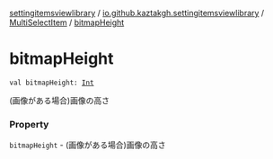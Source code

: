 [settingitemsviewlibrary](../../index.md) / [io.github.kaztakgh.settingitemsviewlibrary](../index.md) / [MultiSelectItem](index.md) / [bitmapHeight](./bitmap-height.md)

# bitmapHeight

`val bitmapHeight: `[`Int`](https://kotlinlang.org/api/latest/jvm/stdlib/kotlin/-int/index.html)

(画像がある場合)画像の高さ

### Property

`bitmapHeight` - (画像がある場合)画像の高さ
